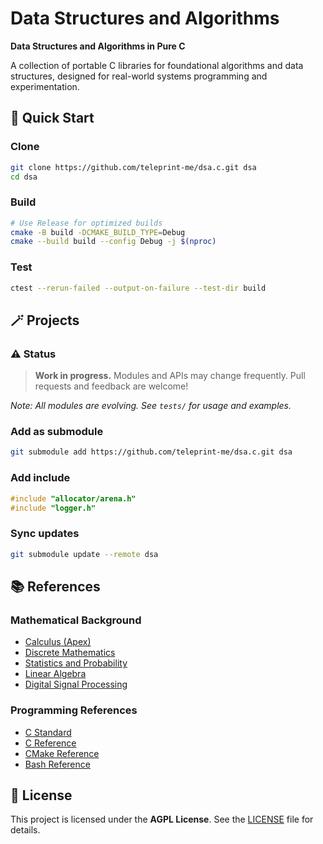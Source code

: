 # Data Structures and Algorithms

**Data Structures and Algorithms in Pure C**

A collection of portable C libraries for foundational algorithms and data
structures, designed for real-world systems programming and experimentation.

## 🚀 Quick Start

### Clone

```sh
git clone https://github.com/teleprint-me/dsa.c.git dsa
cd dsa
```

### Build

```sh
# Use Release for optimized builds
cmake -B build -DCMAKE_BUILD_TYPE=Debug
cmake --build build --config Debug -j $(nproc)
```

### Test

```sh
ctest --rerun-failed --output-on-failure --test-dir build
```

## 🪄 Projects

### ⚠️ Status

> **Work in progress.** Modules and APIs may change frequently. Pull requests
> and feedback are welcome!

_Note: All modules are evolving. See `tests/` for usage and examples._

### Add as submodule

```sh
git submodule add https://github.com/teleprint-me/dsa.c.git dsa
```

### Add include

```c
#include "allocator/arena.h"
#include "logger.h"
```

### Sync updates

```sh
git submodule update --remote dsa
```

## 📚 References

### Mathematical Background

- [Calculus (Apex)](https://leanpub.com/apexcalculus)
- [Discrete Mathematics](https://discrete.openmathbooks.org/dmoi3.html)
- [Statistics and Probability](https://stats.libretexts.org/Courses/Las_Positas_College/Math_40%3A_Statistics_and_Probability)
- [Linear Algebra](https://understandinglinearalgebra.org/home.html)
- [Digital Signal Processing](https://www.dspguide.com/)

### Programming References

- [C Standard](https://www.open-std.org/JTC1/SC22/WG14/)
- [C Reference](https://en.cppreference.com/w/c)
- [CMake Reference](https://cmake.org/cmake/help/latest/)
- [Bash Reference](https://www.gnu.org/software/bash/manual/html_node/index.html)

## 🪪 License

This project is licensed under the **AGPL License**. See the [LICENSE](LICENSE)
file for details.
